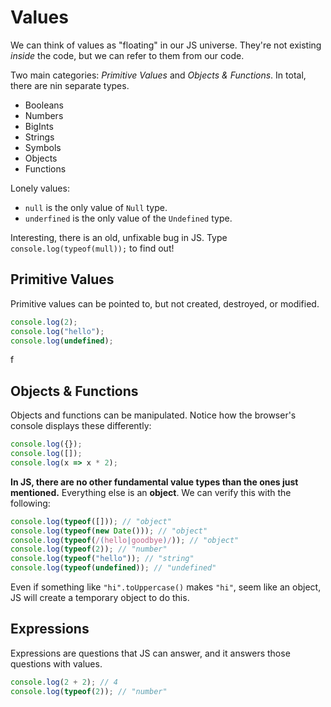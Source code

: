 # Values
We can think of values as "floating" in our JS universe. They're not existing _inside_ the code,
but we can refer to them from our code.

Two main categories: _Primitive Values_ and _Objects & Functions_. In total, there are nin separate types.  
* Booleans
* Numbers
* BigInts
* Strings
* Symbols
* Objects
* Functions

Lonely values:
* `null` is the only value of `Null` type.
* `underfined` is the only value of the `Undefined` type.

Interesting, there is an old, unfixable bug in JS. Type `console.log(typeof(mull));` to find out!

## Primitive Values
Primitive values can be pointed to, but not created, destroyed, or modified.
```javascript
console.log(2);
console.log("hello");
console.log(undefined);
```
f
## Objects & Functions
Objects and functions can be manipulated.
Notice how the browser's console displays these differently:
```javascript
console.log({});
console.log([]);
console.log(x => x * 2);
```

**In JS, there are no other fundamental value types than the ones just mentioned.**
Everything else is an **object**. We can verify this with the following:
```javascript
console.log(typeof([])); // "object"
console.log(typeof(new Date())); // "object"
console.log(typeof(/(hello|goodbye)/)); // "object"
console.log(typeof(2)); // "number"
console.log(typeof("hello")); // "string"
console.log(typeof(undefined)); // "undefined"
```
Even if something like `"hi".toUppercase()` makes `"hi"`, seem like an object, JS will create a temporary object to do this.

## Expressions
Expressions are questions that JS can answer, and it answers those questions with values.
```javascript
console.log(2 + 2); // 4
console.log(typeof(2)); // "number"

```